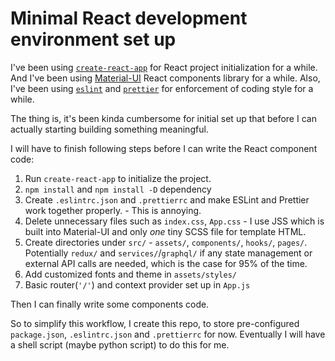 # Minimal React development environment set up

I've been using [`create-react-app`](https://create-react-app.dev/) for React project initialization for a while. And I've been using [Material-UI](https://material-ui.com/) React components library for a while. Also, I've been using [`eslint`](https://eslint.org/) and [`prettier`](https://prettier.io/) for enforcement of coding style for a while.

The thing is, it's been kinda cumbersome for initial set up that before I can actually starting building something meaningful.

I will have to finish following steps before I can write the React component code:

1. Run `create-react-app` to initialize the project.
2. `npm install` and `npm install -D` dependency
3. Create `.eslintrc.json` and `.prettierrc` and make ESLint and Prettier work together properly. - This is annoying.
4. Delete unnecessary files such as `index.css`, `App.css` - I use JSS which is built into Material-UI and only _one_ tiny SCSS file for template HTML.
5. Create directories under `src/` - `assets/`, `components/`, `hooks/`, `pages/`. Potentially `redux/` and `services/`/`graphql/` if any state management or external API calls are needed, which is the case for 95% of the time.
6. Add customized fonts and theme in `assets/styles/`
7. Basic router(`'/'`) and context provider set up in `App.js`

Then I can finally write some components code.

So to simplify this workflow, I create this repo, to store pre-configured `package.json`, `.eslintrc.json` and `.prettierrc` for now. Eventually I will have a shell script (maybe python script) to do this for me.

